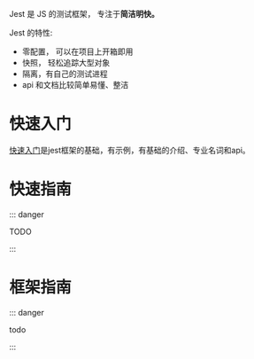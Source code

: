 Jest 是 JS 的测试框架， 专注于**简洁明快。**

Jest 的特性:

- 零配置， 可以在项目上开箱即用
- 快照， 轻松追踪大型对象
- 隔离，有自己的测试进程
- api 和文档比较简单易懂、整洁

# 快速入门

[快速入门](./quickStart/1base.md)是jest框架的基础，有示例，有基础的介绍、专业名词和api。

# 快速指南

::: danger

TODO

:::

# 框架指南

::: danger

todo

:::
